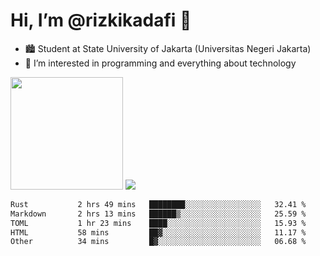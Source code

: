 # Hi, I’m @rizkikadafi 👋
- 🏙 Student at State University of Jakarta (Universitas Negeri Jakarta)
- 👀 I’m interested in programming and everything about technology
<img height="180em" src="https://github-readme-stats.vercel.app/api?username=rizkikadafi&show_icons=true&hide_border=true&&count_private=true&include_all_commits=true" />
<img src="https://github-readme-stats.vercel.app/api/top-langs/?username=rizkikadafi&show_icons=true&hide_border=true&&count_private=true&include_all_commits=true" />

<!--START_SECTION:waka-->

```txt
Rust           2 hrs 49 mins   ████████░░░░░░░░░░░░░░░░░   32.41 %
Markdown       2 hrs 13 mins   ██████▒░░░░░░░░░░░░░░░░░░   25.59 %
TOML           1 hr 23 mins    ████░░░░░░░░░░░░░░░░░░░░░   15.93 %
HTML           58 mins         ██▓░░░░░░░░░░░░░░░░░░░░░░   11.17 %
Other          34 mins         █▓░░░░░░░░░░░░░░░░░░░░░░░   06.68 %
```

<!--END_SECTION:waka-->

<!---
rizkikadafi/rizkikadafi is a ✨ special ✨ repository because its `README.md` (this file) appears on your GitHub profile.
You can click the Preview link to take a look at your changes.
--->
